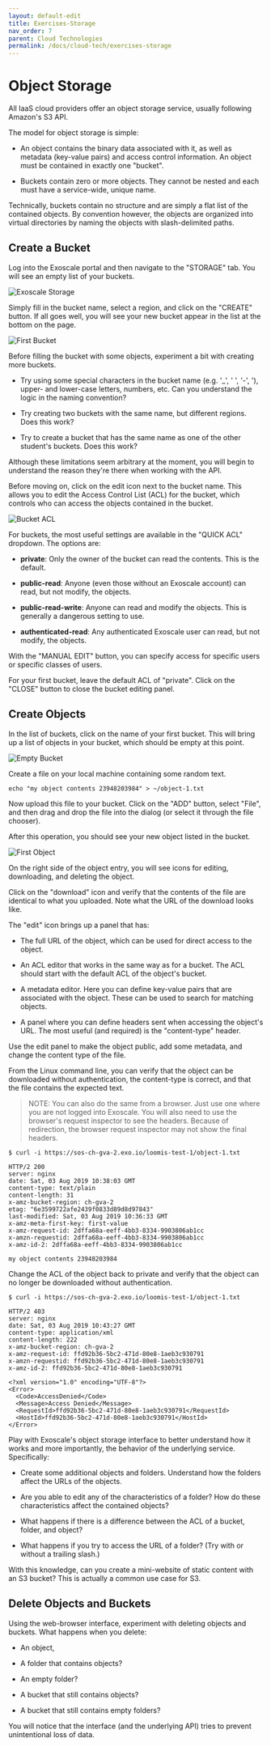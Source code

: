 ```yaml
---
layout: default-edit
title: Exercises-Storage
nav_order: 7
parent: Cloud Technologies
permalink: /docs/cloud-tech/exercises-storage
---
```


# Object Storage

All IaaS cloud providers offer an object storage service, usually
following Amazon's S3 API.

The model for object storage is simple:

 - An object contains the binary data associated with it, as well as
   metadata (key-value pairs) and access control information. An
   object must be contained in exactly one "bucket".

 - Buckets contain zero or more objects. They cannot be nested and
   each must have a service-wide, unique name.

Technically, buckets contain no structure and are simply a flat list
of the contained objects. By convention however, the objects are
organized into virtual directories by naming the objects with
slash-delimited paths.

## Create a Bucket

Log into the Exoscale portal and then navigate to the "STORAGE"
tab. You will see an empty list of your buckets.

![Exoscale Storage](assets/exoscale-no-buckets.png)

Simply fill in the bucket name, select a region, and click on the
"CREATE" button. If all goes well, you will see your new bucket appear
in the list at the bottom on the page.

![First Bucket](assets/exoscale-first-bucket.png)

Before filling the bucket with some objects, experiment a bit with
creating more buckets.

 - Try using some special characters in the bucket name (e.g. '_', '
   ', '-', '), upper- and lower-case letters, numbers, etc. Can you
   understand the logic in the naming convention?

 - Try creating two buckets with the same name, but different
   regions. Does this work?

 - Try to create a bucket that has the same name as one of the other
   student's buckets.  Does this work?

Although these limitations seem arbitrary at the moment, you will
begin to understand the reason they're there when working with the
API.

Before moving on, click on the edit icon next to the bucket name. This
allows you to edit the Access Control List (ACL) for the bucket, which
controls who can access the objects contained in the bucket.

![Bucket ACL](assets/exoscale-bucket-acl.png)

For buckets, the most useful settings are available in the "QUICK ACL"
dropdown. The options are:

 - **private**: Only the owner of the bucket can read the
   contents. This is the default.
     
 - **public-read**: Anyone (even those without an Exoscale account)
   can read, but not modify, the objects.

 - **public-read-write**: Anyone can read and modify the objects. This
   is generally a dangerous setting to use.

 - **authenticated-read**: Any authenticated Exoscale user can read,
   but not modify, the objects.

With the "MANUAL EDIT" button, you can specify access for specific
users or specific classes of users.

For your first bucket, leave the default ACL of "private".  Click on
the "CLOSE" button to close the bucket editing panel.

## Create Objects

In the list of buckets, click on the name of your first bucket. This
will bring up a list of objects in your bucket, which should be empty
at this point.

![Empty Bucket](assets/exoscale-no-objects.png)

Create a file on your local machine containing some random text.

```
echo "my object contents 23948203984" > ~/object-1.txt
```

Now upload this file to your bucket. Click on the "ADD" button, select
"File", and then drag and drop the file into the dialog (or select it
through the file chooser).

After this operation, you should see your new object listed in the
bucket. 

![First Object](assets/exoscale-first-object.png)

On the right side of the object entry, you will see icons for editing,
downloading, and deleting the object.

Click on the "download" icon and verify that the contents of the file
are identical to what you uploaded. Note what the URL of the download
looks like.

The "edit" icon brings up a panel that has:

 - The full URL of the object, which can be used for direct access to
   the object.

 - An ACL editor that works in the same way as for a bucket. The ACL
   should start with the default ACL of the object's bucket.

 - A metadata editor. Here you can define key-value pairs that are
   associated with the object. These can be used to search for
   matching objects.

 - A panel where you can define headers sent when accessing the
   object's URL. The most useful (and required) is the "content-type"
   header. 

Use the edit panel to make the object public, add some metadata, and
change the content type of the file.

From the Linux command line, you can verify that the object can be
downloaded without authentication, the content-type is correct, and
that the file contains the expected text.

> NOTE: You can also do the same from a browser. Just use one where
> you are not logged into Exoscale. You will also need to use the
> browser's request inspector to see the headers. Because of
> redirection, the browser request inspector may not show the final
> headers. 

```
$ curl -i https://sos-ch-gva-2.exo.io/loomis-test-1/object-1.txt

HTTP/2 200 
server: nginx
date: Sat, 03 Aug 2019 10:38:03 GMT
content-type: text/plain
content-length: 31
x-amz-bucket-region: ch-gva-2
etag: "6e3599722afe2439f0833d89d8d97843"
last-modified: Sat, 03 Aug 2019 10:36:33 GMT
x-amz-meta-first-key: first-value
x-amz-request-id: 2dffa68a-eeff-4bb3-8334-9903806ab1cc
x-amzn-requestid: 2dffa68a-eeff-4bb3-8334-9903806ab1cc
x-amz-id-2: 2dffa68a-eeff-4bb3-8334-9903806ab1cc

my object contents 23948203984
```

Change the ACL of the object back to private and verify that the
object can no longer be downloaded without authentication.

```
$ curl -i https://sos-ch-gva-2.exo.io/loomis-test-1/object-1.txt

HTTP/2 403 
server: nginx
date: Sat, 03 Aug 2019 10:43:27 GMT
content-type: application/xml
content-length: 222
x-amz-bucket-region: ch-gva-2
x-amz-request-id: ffd92b36-5bc2-471d-80e8-1aeb3c930791
x-amzn-requestid: ffd92b36-5bc2-471d-80e8-1aeb3c930791
x-amz-id-2: ffd92b36-5bc2-471d-80e8-1aeb3c930791

<?xml version="1.0" encoding="UTF-8"?>
<Error>
  <Code>AccessDenied</Code>
  <Message>Access Denied</Message>
  <RequestId>ffd92b36-5bc2-471d-80e8-1aeb3c930791</RequestId>
  <HostId>ffd92b36-5bc2-471d-80e8-1aeb3c930791</HostId>
</Error>
```

Play with Exoscale's object storage interface to better understand how
it works and more importantly, the behavior of the underlying
service. Specifically:

 - Create some additional objects and folders. Understand how the
   folders affect the URLs of the objects.

 - Are you able to edit any of the characteristics of a folder?  How
   do these characteristics affect the contained objects? 

 - What happens if there is a difference between the ACL of a bucket,
   folder, and object?

 - What happens if you try to access the URL of a folder? (Try with or
   without a trailing slash.)

With this knowledge, can you create a mini-website of static content
with an S3 bucket?  This is actually a common use case for S3.

## Delete Objects and Buckets

Using the web-browser interface, experiment with deleting objects and
buckets. What happens when you delete:

 - An object,

 - A folder that contains objects?

 - An empty folder?

 - A bucket that still contains objects?

 - A bucket that still contains empty folders?

You will notice that the interface (and the underlying API) tries to
prevent unintentional loss of data.
